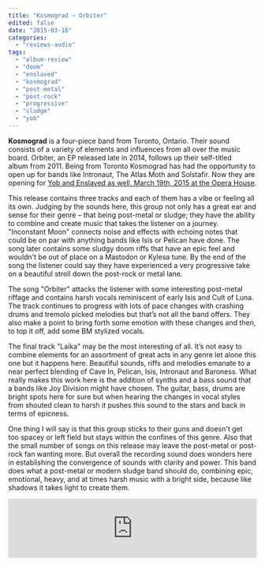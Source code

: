 ```yaml
---
title: "Kosmograd – Orbiter"
edited: false
date: "2015-03-18"
categories:
  - "reviews-audio"
tags:
  - "album-review"
  - "doom"
  - "enslaved"
  - "kosmograd"
  - "post-metal"
  - "post-rock"
  - "progressive"
  - "sludge"
  - "yob"
---
```


**Kosmograd** is a four-piece band from Toronto, Ontario. Their sound consists of a variety of elements and influences from all over the music board. Orbiter, an EP released late in 2014, follows up their self-titled album from 2011. Being from Toronto Kosmograd has had the opportunity to open up for bands like Intronaut, The Atlas Moth and Solstafir. Now they are opening for [Yob and Enslaved as well, March 19](https://www.facebook.com/events/1521632384769343/)[th, 2015 at the Opera House](https://www.facebook.com/events/1521632384769343/).

This release contains three tracks and each of them has a vibe or feeling all its own. Judging by the sounds here, this group not only has a great ear and sense for their genre – that being post-metal or sludge; they have the ability to combine and create music that takes the listener on a journey. "Inconstant Moon" connects noise and effects with echoing notes that could be on par with anything bands like Isis or Pelican have done. The song later contains some sludgy doom riffs that have an epic feel and wouldn't be out of place on a Mastodon or Kylesa tune. By the end of the song the listener could say they have experienced a very progressive take on a beautiful stroll down the post-rock or metal lane.

The song "Orbiter" attacks the listener with some interesting post-metal riffage and contains harsh vocals reminiscent of early Isis and Cult of Luna. The track continues to progress with lots of pace changes with crashing drums and tremolo picked melodies but that’s not all the band offers. They also make a point to bring forth some emotion with these changes and then, to top it off, add some BM stylized vocals.

The final track "Laika" may be the most interesting of all. It’s not easy to combine elements for an assortment of great acts in any genre let alone this one but it happens here. Beautiful sounds, riffs and melodies emanate to a near perfect blending of Cave In, Pelican, Isis, Intronaut and Baroness. What really makes this work here is the addition of synths and a bass sound that a bands like Joy Division might have chosen. The guitar, bass, drums are bright spots here for sure but when hearing the changes in vocal styles from shouted clean to harsh it pushes this sound to the stars and back in terms of epicness.

One thing I will say is that this group sticks to their guns and doesn't get too spacey or left field but stays within the confines of this genre. Also that the small number of songs on this release may leave the post-metal or post-rock fan wanting more. But overall the recording sound does wonders here in establishing the convergence of sounds with clarity and power. This band does what a post-metal or modern sludge band should do, combining epic, emotional, heavy, and at times harsh music with a bright side, because like shadows it takes light to create them.

<iframe style="border: 0; width: 100%; height: 120px;" src="https://bandcamp.com/EmbeddedPlayer/album=1304807205/size=large/bgcol=ffffff/linkcol=0687f5/tracklist=false/artwork=small/transparent=true/" width="300" height="150" seamless=""><a href="http://kosmograd.bandcamp.com/album/orbiter">Orbiter by Kosmograd</a></iframe>
